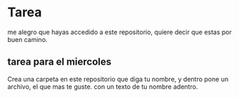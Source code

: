 # Tarea

me alegro que hayas accedido a este repositorio, quiere decir que estas por buen camino.

## tarea para el miercoles

Crea una carpeta en este repositorio que diga tu nombre, y dentro pone un archivo, el que mas te guste. con un texto de tu nombre adentro.
